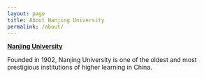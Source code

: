 ```yaml
---
layout: page
title: About Nanjing University
permalink: /about/
---
```


[**Nanjing University**](http://www.nju.edu.cn/EN/)

Founded in 1902, Nanjing University is one of the oldest and most prestigious institutions of higher learning in China.


